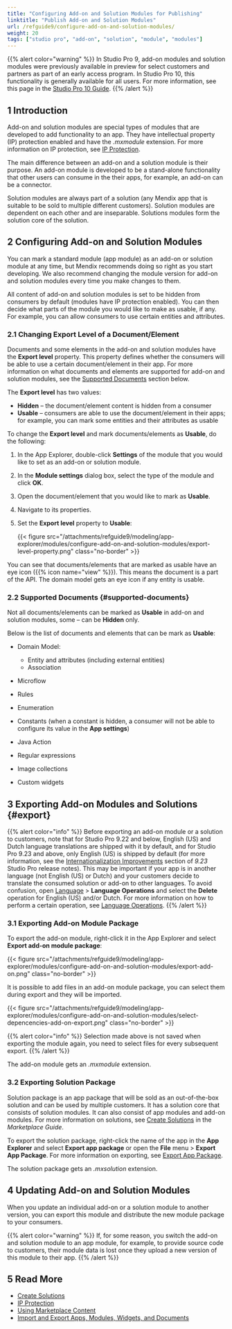 ```yaml
---
title: "Configuring Add-on and Solution Modules for Publishing"
linktitle: "Publish Add-on and Solution Modules"
url: /refguide9/configure-add-on-and-solution-modules/
weight: 20
tags: ["studio pro", "add-on", "solution", "module", "modules"]
---
```


{{% alert color="warning" %}}
In Studio Pro 9, add-on modules and solution modules were previously available in preview for select customers and partners as part of an early access program. In Studio Pro 10, this functionality is generally available for all users. For more information, see this page in the [Studio Pro 10 Guide](/refguide/configure-add-on-and-solution-modules/).
{{% /alert %}}

## 1 Introduction

Add-on and solution modules are special types of modules that are developed to add functionality to an app. They have intellectual property (IP) protection enabled and have the *.mxmodule* extension. For more information on IP protection, see [IP Protection](/appstore/creating-content/sol-ip-protection/). 

The main difference between an add-on and a solution module is their purpose. An add-on module is developed to be a stand-alone functionality that other users can consume in the their apps, for example, an add-on can be a connector. 

Solution modules are always part of a solution (any Mendix app that is suitable to be sold to multiple different customers). Solution modules are dependent on each other and are inseparable. Solutions modules form the solution core of the solution. 

## 2 Configuring Add-on and Solution Modules

You can mark a standard module (app module) as an add-on or solution module at any time, but Mendix recommends doing so right as you start developing. We also recommend changing the module version for add-on and solution modules every time you make changes to them. 

All content of add-on and solution modules is set to be hidden from consumers by default (modules have IP protection enabled). You can then decide what parts of the module you would like to make as usable, if any. For example, you can allow consumers to use certain entities and attributes. 

### 2.1 Changing Export Level of a Document/Element

Documents and some elements in the add-on and solution modules have the **Export level** property. This property defines whether the consumers will be able to use a certain document/element in their app. For more information on what documents and elements are supported for add-on and solution modules, see the [Supported Documents](#supported-documents) section below. 

The **Export level** has two values:

* **Hidden** – the document/element content is hidden from a consumer
* **Usable** – consumers are able to use the document/element in their apps; for example, you can mark some entities and their attributes as usable

To change the **Export level** and mark documents/elements as **Usable**, do the following:

1. In the App Explorer, double-click **Settings** of the module that you would like to set as an add-on or solution module. 
2. In the **Module settings** dialog box, select the type of the module and click **OK**.
3. Open the document/element that you would like to mark as **Usable**.
4. Navigate to its properties.
5. Set the **Export level** property to **Usable**:

    {{< figure src="/attachments/refguide9/modeling/app-explorer/modules/configure-add-on-and-solution-modules/export-level-property.png" class="no-border" >}}   

You can see that documents/elements that are marked as usable have an eye icon ({{% icon name="view" %}}). This means the document is a part of the API. The domain model gets an eye icon if any entity is usable. 

### 2.2 Supported Documents {#supported-documents}

Not all documents/elements can be marked as **Usable** in add-on and solution modules, some – can be **Hidden** only. 

Below is the list of documents and elements that can be mark as **Usable**:

* Domain Model:

    * Entity and attributes (including external entities)
    * Association
* Microflow
* Rules
* Enumeration
* Constants (when a constant is hidden, a consumer will not be able to configure its value in the **App settings**)
* Java Action
* Regular expressions
* Image collections
* Custom widgets

## 3 Exporting Add-on Modules and Solutions {#export}

{{% alert color="info" %}}
Before exporting an add-on module or a solution to customers, note that for Studio Pro 9.22 and below, English (US) and Dutch language translations are shipped with it by default, and for Studio Pro 9.23 and above, only English (US) is shipped by default (for more information, see the [Internationalization Improvements](/releasenotes/studio-pro/9.23/#internationalization-improvements) section of *9.23* Studio Pro release notes). This may be important if your app is in another language (not English (US) or Dutch) and your customers decide to translate the consumed solution or add-on to other languages. To avoid confusion, open [Language](/refguide9/translatable-texts/) > **Language Operations** and select the **Delete** operation for English (US) and/or Dutch. For more information on how to perform a certain operation, see [Language Operations](/refguide9/language-operations/).
{{% /alert %}}

### 3.1 Exporting Add-on Module Package

To export the add-on module, right-click it in the App Explorer and select **Export add-on module package**: 

{{< figure src="/attachments/refguide9/modeling/app-explorer/modules/configure-add-on-and-solution-modules/export-add-on.png" class="no-border" >}}

It is possible to add files in an add-on module package, you can select them during export and they will be imported. 

{{< figure src="/attachments/refguide9/modeling/app-explorer/modules/configure-add-on-and-solution-modules/select-depencencies-add-on-export.png" class="no-border" >}}

{{% alert color="info" %}}
Selection made above is not saved when exporting the module again, you need to select files for every subsequent export.
{{% /alert %}}

The add-on module gets an *.mxmodule* extension.

### 3.2 Exporting Solution Package

Solution package is an app package that will be sold as an out-of-the-box solution and can be used by multiple customers. It has a solution core that consists of solution modules. It can also consist of app modules and add-on modules. For more information on solutions, see [Create Solutions](/appstore/creating-content/sol-solutions-guide/) in the *Marketplace Guide*.

To export the solution package, right-click the name of the app in the **App Explorer** and select **Export app package** or open the **File** menu > **Export App Package**. For more information on exporting, see [Export App Package](/refguide9/export-app-package-dialog/).

The solution package gets an *.mxsolution* extension.

## 4 Updating Add-on and Solution Modules

When you update an individual add-on or a solution module to another version, you can export this module and distribute the new module package to your consumers. 

{{% alert color="warning" %}}
If, for some reason, you switch the add-on and solution module to an app module, for example, to provide source code to customers, their module data is lost once they upload a new version of this module to their app.
{{% /alert %}}

## 5 Read More

* [Create Solutions](/appstore/creating-content/sol-solutions-guide/)
* [IP Protection](/appstore/creating-content/sol-ip-protection/)
* [Using Marketplace Content](/appstore/overview/use-content/)
* [Import and Export Apps, Modules, Widgets, and Documents](/refguide9/import-and-export/)
